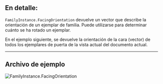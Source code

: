 ## En detalle:
`FamilyInstance.FacingOrientation` devuelve un vector que describe la orientación de un ejemplar de familia. Puede utilizarse para determinar cuánto se ha rotado un ejemplar.

En el ejemplo siguiente, se devuelve la orientación de la cara (vector) de todos los ejemplares de puerta de la vista actual del documento actual.
___
## Archivo de ejemplo

![FamilyInstance.FacingOrientation](./Revit.Elements.FamilyInstance.FacingOrientation_img.jpg)

